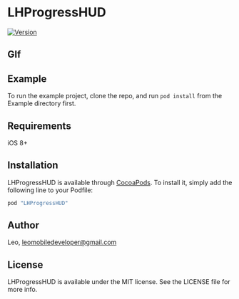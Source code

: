 # LHProgressHUD

[![Version](https://img.shields.io/cocoapods/v/LHProgressHUD.svg?style=flat)](http://cocoapods.org/pods/LHProgressHUD)

## GIf

## Example

To run the example project, clone the repo, and run `pod install` from the Example directory first.

## Requirements

iOS 8+
## Installation

LHProgressHUD is available through [CocoaPods](http://cocoapods.org). To install
it, simply add the following line to your Podfile:

```ruby
pod "LHProgressHUD"
```

## Author

Leo, leomobiledeveloper@gmail.com

## License

LHProgressHUD is available under the MIT license. See the LICENSE file for more info.
